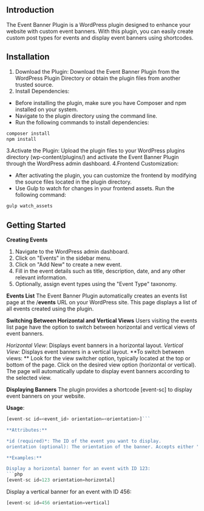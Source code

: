 
## Introduction
The Event Banner Plugin is a WordPress plugin designed to enhance your website with custom event banners. With this plugin, you can easily create custom post types for events and display event banners using shortcodes.

## Installation
1. Download the Plugin: Download the Event Banner Plugin from the WordPress Plugin Directory or obtain the plugin files from another trusted source.
2. Install Dependencies:
- Before installing the plugin, make sure you have Composer and npm installed on your system.
- Navigate to the plugin directory using the command line.
- Run the following commands to install dependencies:
```bash
composer install
npm install
```

3.Activate the Plugin: Upload the plugin files to your WordPress plugins directory (wp-content/plugins/) and activate the Event Banner Plugin through the WordPress admin dashboard.
4.Frontend Customization: 
- After activating the plugin, you can customize the frontend by modifying the source files located in the plugin directory.
- Use Gulp to watch for changes in your frontend assets. Run the following command:
```bash
gulp watch_assets
```

## Getting Started
**Creating Events**
1. Navigate to the WordPress admin dashboard.
2. Click on "Events" in the sidebar menu.
3. Click on "Add New" to create a new event.
4. Fill in the event details such as title, description, date, and any other relevant information.
5. Optionally, assign event types using the "Event Type" taxonomy.


**Events List**
The Event Banner Plugin automatically creates an events list page at the /**events** URL on your WordPress site. This page displays a list of all events created using the plugin.

**Switching Between Horizontal and Vertical Views**
Users visiting the events list page have the option to switch between horizontal and vertical views of event banners.

*Horizontal View*: Displays event banners in a horizontal layout.
*Vertical View:* Displays event banners in a vertical layout.
**To switch between views:
**
Look for the view switcher option, typically located at the top or bottom of the page.
Click on the desired view option (horizontal or vertical).
The page will automatically update to display event banners according to the selected view.

**Displaying Banners**
The plugin provides a shortcode [event-sc] to display event banners on your website.

**Usage**:
```php
[event-sc id=<event_id> orientation=<orientation>]```

**Attributes:**

*id (required)*: The ID of the event you want to display.
orientation (optional): The orientation of the banner. Accepts either "vertical" or "horizontal". Defaults is "horizontal" if not specified.

**Examples:**

Display a horizontal banner for an event with ID 123:
```php
[event-sc id=123 orientation=horizontal]
```
Display a vertical banner for an event with ID 456:
```php
[event-sc id=456 orientation=vertical]
```

